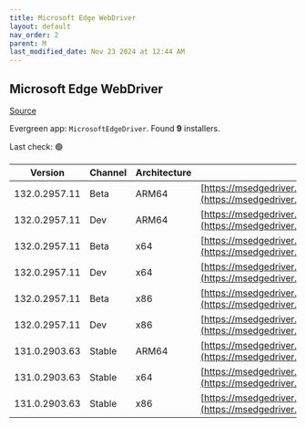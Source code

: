 ```yaml
---
title: Microsoft Edge WebDriver
layout: default
nav_order: 2
parent: M
last_modified_date: Nov 23 2024 at 12:44 AM
---
```


## Microsoft Edge WebDriver

[Source](https://www.microsoft.com/edge)

Evergreen app: `MicrosoftEdgeDriver`. Found **9** installers.

Last check: 🟢

| Version       | Channel | Architecture | URI                                                                                                                                            |
| ------------- | ------- | ------------ | ---------------------------------------------------------------------------------------------------------------------------------------------- |
| 132.0.2957.11 | Beta    | ARM64        | [https://msedgedriver.azureedge.net/132.0.2957.11/edgedriver_arm64.zip](https://msedgedriver.azureedge.net/132.0.2957.11/edgedriver_arm64.zip) |
| 132.0.2957.11 | Dev     | ARM64        | [https://msedgedriver.azureedge.net/132.0.2957.11/edgedriver_arm64.zip](https://msedgedriver.azureedge.net/132.0.2957.11/edgedriver_arm64.zip) |
| 132.0.2957.11 | Beta    | x64          | [https://msedgedriver.azureedge.net/132.0.2957.11/edgedriver_win64.zip](https://msedgedriver.azureedge.net/132.0.2957.11/edgedriver_win64.zip) |
| 132.0.2957.11 | Dev     | x64          | [https://msedgedriver.azureedge.net/132.0.2957.11/edgedriver_win64.zip](https://msedgedriver.azureedge.net/132.0.2957.11/edgedriver_win64.zip) |
| 132.0.2957.11 | Beta    | x86          | [https://msedgedriver.azureedge.net/132.0.2957.11/edgedriver_win32.zip](https://msedgedriver.azureedge.net/132.0.2957.11/edgedriver_win32.zip) |
| 132.0.2957.11 | Dev     | x86          | [https://msedgedriver.azureedge.net/132.0.2957.11/edgedriver_win32.zip](https://msedgedriver.azureedge.net/132.0.2957.11/edgedriver_win32.zip) |
| 131.0.2903.63 | Stable  | ARM64        | [https://msedgedriver.azureedge.net/131.0.2903.63/edgedriver_arm64.zip](https://msedgedriver.azureedge.net/131.0.2903.63/edgedriver_arm64.zip) |
| 131.0.2903.63 | Stable  | x64          | [https://msedgedriver.azureedge.net/131.0.2903.63/edgedriver_win64.zip](https://msedgedriver.azureedge.net/131.0.2903.63/edgedriver_win64.zip) |
| 131.0.2903.63 | Stable  | x86          | [https://msedgedriver.azureedge.net/131.0.2903.63/edgedriver_win32.zip](https://msedgedriver.azureedge.net/131.0.2903.63/edgedriver_win32.zip) |
